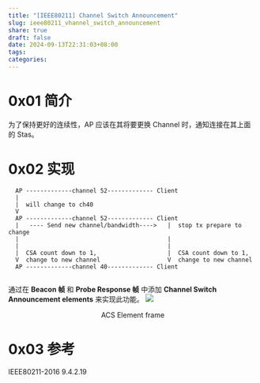 ```yaml
---
title: "[IEEE80211] Channel Switch Announcement"
slug: ieee80211_vhannel_switch_announcement
share: true
draft: false
date: 2024-09-13T22:31:03+08:00
tags: 
categories:
---
```


# 0x01 简介
为了保持更好的连续性，AP 应该在其将要更换 Channel 时，通知连接在其上面的 Stas。


# 0x02 实现

```
  AP -------------channel 52------------- Client
  |
  |  will change to ch40
  V
  AP -------------channel 52------------- Client
  |   ---- Send new channel/bandwidth---->   |  stop tx prepare to change
  |                                          |
  |                                          |
  |  CSA count down to 1,                    |  CSA count down to 1,
  V  change to new channel                   V  change to new channel   
  AP -------------channel 40------------- Client


```

通过在 **Beacon 帧** 和 **Probe Response 帧** 中添加 **Channel Switch Announcement elements** 来实现此功能。
![](https://img.jaxwang.top/2024/09/9cfdc5379d31491d23d9c99252c49c59.png)
<center>ACS Element frame</center>





# 0x03 参考
IEEE80211-2016 9.4.2.19
